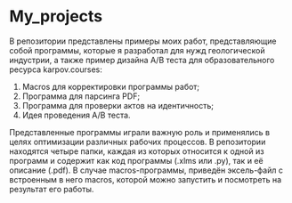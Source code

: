 # My_projects
В репозитории представлены примеры моих работ, представляющие собой программы,
которые я разработал для нужд геологической индустрии, а также пример дизайна A/B теста
для образовательного ресурса karpov.courses:
1) Macros для корректировки программы работ;
2) Программа для парсинга PDF;
3) Программа для проверки актов на идентичность;
4) Идея проведения A/B теста.

Представленные программы играли важную роль и применялись в целях оптимизации различных
рабочих процессов. В репозитории находятся четыре папки, каждая из которых относится к одной
из программ и содержит как код программы (.xlms или .py), так и её описание  (.pdf). 
В случае macros-программы, приведён эксель-файл с встроенным в него macros, которой можно 
запустить и посмотреть на результат его работы.
